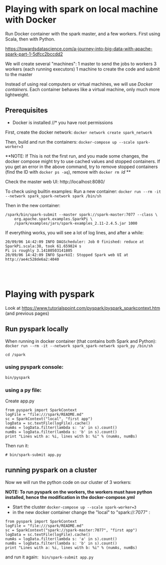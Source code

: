 # Playing with spark on local machine with Docker

Run Docker container with the spark master, and a few workers.
First using Scala, then with Python.

  https://towardsdatascience.com/a-journey-into-big-data-with-apache-spark-part-1-5dfcc2bccdd2

We will create several "machines":
1 master to send the jobs to workers
3 workers (each running executors)
1 machine to create the code and submit to the master

Instead of using real computers or virtual machines, we will use *Docker containers*. Each container behaves like a virtual machine, only much more lightweight.

## Prerequisites
* Docker is installed
//* you have root permissions

First, 
create the docker network:
`docker network create spark_network`

Then,
build and run the containers:
`docker-compose up --scale spark-worker=3`

**NOTE:
If This is not the first run, and you made some changes, the docker compose might try to use cached values and stopped containers.
If you get an error in the above command, try to remove stopped containers (find the ID with `docker ps -aq`), remove with `docker rm `*id* **

 Check the master web UI:
   http://localhost:8080/

To check using builtin examples:
Run a new container:
 `docker run --rm -it --network spark_spark-network spark /bin/sh`
 
Then in the new container:
```
/spark/bin/spark-submit --master spark://spark-master:7077 --class \
    org.apache.spark.examples.SparkPi \
    /spark/examples/jars/spark-examples_2.11-2.4.5.jar 1000
```
If everything works, you will see a lot of log lines, and after a while: 
```
20/09/06 14:42:09 INFO DAGScheduler: Job 0 finished: reduce at SparkPi.scala:38, took 61.659824 s
Pi is roughly 3.14180503141805
20/09/06 14:42:09 INFO SparkUI: Stopped Spark web UI at http://ae4c528de6a2:4040
```
<br><br>
# Playing with pyspark
Look at https://www.tutorialspoint.com/pyspark/pyspark_sparkcontext.htm (and previous pages)

## Run pyspark locally
When running in docker container (that contains both Spark and Python):
`docker run --rm -it --network spark_spark-network spark_py /bin/sh`

`cd /spark`

### using pyspark console:
`bin/pyspark`

### using a py file:
Create app.py
```
from pyspark import SparkContext
logFile = "file:///spark/README.md" 
sc = SparkContext("local", "first app")
logData = sc.textFile(logFile).cache()
numAs = logData.filter(lambda s: 'a' in s).count()
numBs = logData.filter(lambda s: 'b' in s).count()
print "Lines with a: %i, lines with b: %i" % (numAs, numBs)
```
Then run it:

`# bin/spark-submit app.py`

## running pyspark on a cluster

Now we will run the python code on our cluster of 3 workers:

**NOTE:
To run pyspark on the workers, the workers must have python installed, hence the modification in the docker-compose.yml**

* Start the cluster
`docker-compose up --scale spark-worker=3`
* in the new docker container change the "local" to "spark://<name of master>:7077"  :

```
from pyspark import SparkContext
logFile = "file:///spark/README.md"
sc = SparkContext("spark://spark-master:7077", "first app")
logData = sc.textFile(logFile).cache()
numAs = logData.filter(lambda s: 'a' in s).count()
numBs = logData.filter(lambda s: 'b' in s).count()
print "Lines with a: %i, lines with b: %i" % (numAs, numBs)

```

and run it  again: ` bin/spark-submit app.py`
